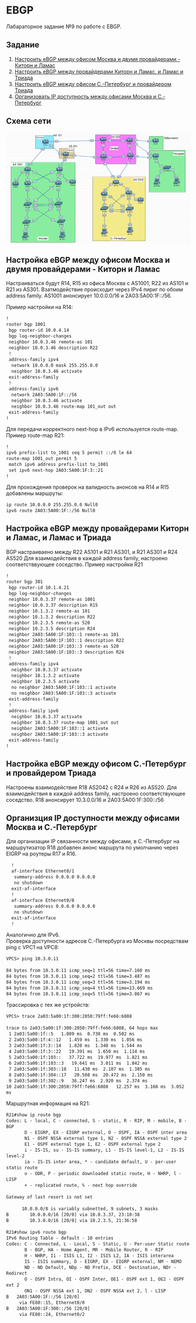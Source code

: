 # EBGP
Лабараторное задание №9 по работе с EBGP.

## Задание
1. [Настроить eBGP между офисом Москва и двумя провайдерами - Киторн и Ламас](#chapter-0)
2. [Настроить eBGP между провайдерами Киторн и Ламас, и Ламас и Триада](#chapter-1)
3. [Настроить eBGP между офисом С.-Петербург и провайдером Триада](#chapter-2)
4. [Организовать IP доступность между офисами Москва и С.-Петербург](#chapter-3)

## Схема сети
![alt-текст](https://github.com/Thor-VR4/CCNA/blob/master/HomeWork/%234%20IP/IP.png "Стенд №4")

<a id="chapter-0"></a>
## Настройка eBGP между офисом Москва и двумя провайдерами - Киторн и Ламас

Настраиваться будут R14, R15 из офиса Москва c AS1001, R22 из AS101 и R21 из AS301.
Взатмодействие происходит через IPv4 пириг по обоим address family. AS1001 анонсирует 10.0.0.0/16 и  2A03:5A00:1F::/56.

Пример настройки на R14:
```
!
router bgp 1001
 bgp router-id 10.0.4.14
 bgp log-neighbor-changes
 neighbor 10.0.3.46 remote-as 101
 neighbor 10.0.3.46 description R22
 !
 address-family ipv4
  network 10.0.0.0 mask 255.255.0.0
  neighbor 10.0.3.46 activate
 exit-address-family
 !
 address-family ipv6
  network 2A03:5A00:1F::/56
  neighbor 10.0.3.46 activate
  neighbor 10.0.3.46 route-map 101_out out
 exit-address-family
!
```
Для передачи корректного next-hop в IPv6 используется route-map.
Пример route-map R21:
```
!
ipv6 prefix-list to_1001 seq 5 permit ::/0 le 64
route-map 1001_out permit 5
 match ipv6 address prefix-list to_1001
 set ipv6 next-hop 2A03:5A00:1F:3::21
!
```
Для прохождения проверок на валидность анонсов на R14 и R15 добавлены маршруты:
```
ip route 10.0.0.0 255.255.0.0 Null0
ipv6 route 2A03:5A00:1F::/56 Null0
```

<a id="chapter-1"></a>
## Настройка eBGP между провайдерами Киторн и Ламас, и Ламас и Триада

BGP настраиваено между R22 AS101 и R21 AS301, и R21 AS301 и R24 AS520
Для взаимодействия в каждой address family, настроено соответстввующее соседство.
Пример настройки R21
```
!
router bgp 301
 bgp router-id 10.1.4.21
 bgp log-neighbor-changes
 neighbor 10.0.3.37 remote-as 1001
 neighbor 10.0.3.37 description R15
 neighbor 10.1.3.2 remote-as 101
 neighbor 10.1.3.2 description R22
 neighbor 10.2.3.5 remote-as 520
 neighbor 10.2.3.5 description R24
 neighbor 2A03:5A00:1F:103::1 remote-as 101
 neighbor 2A03:5A00:1F:103::1 description R22
 neighbor 2A03:5A00:1F:103::3 remote-as 520
 neighbor 2A03:5A00:1F:103::3 description R24
 !
 address-family ipv4
  neighbor 10.0.3.37 activate
  neighbor 10.1.3.2 activate
  neighbor 10.2.3.5 activate
  no neighbor 2A03:5A00:1F:103::1 activate
  no neighbor 2A03:5A00:1F:103::3 activate
 exit-address-family
 !
 address-family ipv6
  neighbor 10.0.3.37 activate
  neighbor 10.0.3.37 route-map 1001_out out
  neighbor 2A03:5A00:1F:103::1 activate
  neighbor 2A03:5A00:1F:103::3 activate
 exit-address-family
!
```

<a id="chapter-2"></a>
## Настройка eBGP между офисом С.-Петербург и провайдером Триада

Настроены взаимодействие R18 AS2042 c R24 и R26 из AS520.
Для взаимодействия в каждой address family, настроено соответствующее соседство.
R18 анонсирует 10.3.0.0/16 и 2A03:5A00:1F:300::/56

<a id="chapter-3"></a>
## Организция IP доступности между офисами Москва и С.-Петербург

Для организации IP связанности между офисами, в С.-Петербург на маршрутизатор R18 добавлен анонс маршрута по умолчанию через EIGRP на роутеры R17 и R16.
```
  !
  af-interface Ethernet0/1
   summary-address 0.0.0.0 0.0.0.0
   no shutdown
  exit-af-interface
  !
  af-interface Ethernet0/0
   summary-address 0.0.0.0 0.0.0.0
   no shutdown
  exit-af-interface
  !
```
Аналогично для IPv6.  
Проверка доступности адресов С.-Петербурга из Москвы посредствам ping c VPC1 на VPC8:
```
VPCS> ping 10.3.0.11

84 bytes from 10.3.0.11 icmp_seq=1 ttl=56 time=7.160 ms
84 bytes from 10.3.0.11 icmp_seq=2 ttl=56 time=3.487 ms
84 bytes from 10.3.0.11 icmp_seq=3 ttl=56 time=3.194 ms
84 bytes from 10.3.0.11 icmp_seq=4 ttl=56 time=13.669 ms
84 bytes from 10.3.0.11 icmp_seq=5 ttl=56 time=3.867 ms
```
Трассировка с тех же устройств:
```
VPCS> trace 2a03:5a00:1f:300:2050:79ff:fe66:6808

trace to 2a03:5a00:1f:300:2050:79ff:fe66:6808, 64 hops max
 1 2a03:5a00:1f::5   1.089 ms  0.738 ms  0.502 ms
 2 2a03:5a00:1f:4::12   1.459 ms  1.330 ms  1.056 ms
 3 2a03:5a00:1f:3::14   1.820 ms  1.348 ms  1.544 ms
 4 2a03:5a00:1f:3::22   19.391 ms  1.650 ms  1.114 ms
 5 2a03:5a00:1f:103::   37.722 ms  19.977 ms  1.821 ms
 6 2a03:5a00:1f:103::3   19.641 ms  3.011 ms  1.842 ms
 7 2a03:5a00:1f:303::18   11.430 ms  2.107 ms  1.385 ms
 8 2a03:5a00:1f:304::17   20.508 ms  20.472 ms  2.150 ms
 9 2a03:5a00:1f:302::9   36.247 ms  2.920 ms  2.374 ms
10 2a03:5a00:1f:300:2050:79ff:fe66:6808   12.257 ms  3.168 ms  3.052 ms
```
Маршрутная информация на R21:
```
R21#show ip route bgp
Codes: L - local, C - connected, S - static, R - RIP, M - mobile, B - BGP
       D - EIGRP, EX - EIGRP external, O - OSPF, IA - OSPF inter area 
       N1 - OSPF NSSA external type 1, N2 - OSPF NSSA external type 2
       E1 - OSPF external type 1, E2 - OSPF external type 2
       i - IS-IS, su - IS-IS summary, L1 - IS-IS level-1, L2 - IS-IS level-2
       ia - IS-IS inter area, * - candidate default, U - per-user static route
       o - ODR, P - periodic downloaded static route, H - NHRP, l - LISP
       + - replicated route, % - next hop override

Gateway of last resort is not set

      10.0.0.0/8 is variably subnetted, 9 subnets, 3 masks
B        10.0.0.0/16 [20/0] via 10.0.3.37, 23:10:38
B        10.3.0.0/16 [20/0] via 10.2.3.5, 21:36:58

R21#show ipv6 route bgp
IPv6 Routing Table - default - 10 entries
Codes: C - Connected, L - Local, S - Static, U - Per-user Static route
       B - BGP, HA - Home Agent, MR - Mobile Router, R - RIP
       H - NHRP, I1 - ISIS L1, I2 - ISIS L2, IA - ISIS interarea
       IS - ISIS summary, D - EIGRP, EX - EIGRP external, NM - NEMO
       ND - ND Default, NDp - ND Prefix, DCE - Destination, NDr - Redirect
       O - OSPF Intra, OI - OSPF Inter, OE1 - OSPF ext 1, OE2 - OSPF ext 2
       ON1 - OSPF NSSA ext 1, ON2 - OSPF NSSA ext 2, l - LISP
B   2A03:5A00:1F::/56 [20/0]
     via FE80::15, Ethernet0/0
B   2A03:5A00:1F:300::/56 [20/0]
     via FE80::24, Ethernet0/2
```
